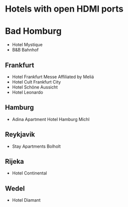 # Hotels with open HDMI ports

# Bad Homburg
* Hotel Mystique
* B&B Bahnhof

## Frankfurt
* Hotel Frankfurt Messe Affiliated by Meliá
* Hotel Cult Frankfurt City
* Hotel Schöne Aussicht
* Hotel Leonardo

## Hamburg
* Adina Apartment Hotel Hamburg Michl

## Reykjavik
* Stay Apartments Bolholt

## Rijeka
* Hotel Continental

## Wedel
* Hotel Diamant
